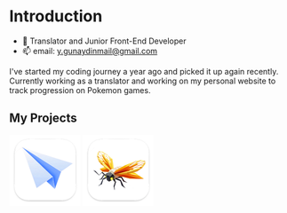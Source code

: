 # Introduction
  
  - 🔭 Translator and Junior Front-End Developer
  - 📫 email: y.gunaydinmail@gmail.com

I've started my coding journey a year ago and picked it up again recently. Currently working as a translator and working on my personal website to track progression on Pokemon games.

## My Projects
[<img src="RegExorcist_mac.png" alt="RegExorcist" width="128"/>](https://github.com/yasingunaydiin/regexorcist)
[<img src="Spellchecker_mac.png" alt="Spellchecker" width="128"/>](https://github.com/yasingunaydiin/spellchecker)
